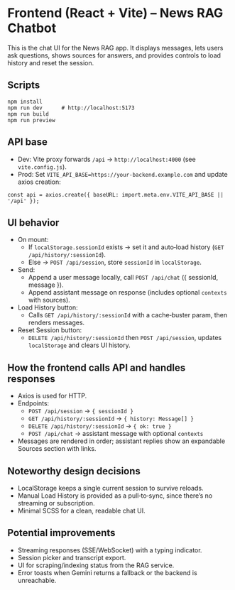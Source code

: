 # Frontend (React + Vite) – News RAG Chatbot

This is the chat UI for the News RAG app. It displays messages, lets users ask questions, shows sources for answers, and provides controls to load history and reset the session.

## Scripts
```
npm install
npm run dev      # http://localhost:5173
npm run build
npm run preview
```

## API base
- Dev: Vite proxy forwards `/api` → `http://localhost:4000` (see `vite.config.js`).
- Prod: Set `VITE_API_BASE=https://your-backend.example.com` and update axios creation:
```
const api = axios.create({ baseURL: import.meta.env.VITE_API_BASE || '/api' });
```

## UI behavior
- On mount:
  - If `localStorage.sessionId` exists → set it and auto‑load history (`GET /api/history/:sessionId`).
  - Else → `POST /api/session`, store `sessionId` in `localStorage`.
- Send:
  - Append a user message locally, call `POST /api/chat` ({ sessionId, message }).
  - Append assistant message on response (includes optional `contexts` with sources).
- Load History button:
  - Calls `GET /api/history/:sessionId` with a cache‑buster param, then renders messages.
- Reset Session button:
  - `DELETE /api/history/:sessionId` then `POST /api/session`, updates `localStorage` and clears UI history.

## How the frontend calls API and handles responses
- Axios is used for HTTP.
- Endpoints:
  - `POST /api/session` → `{ sessionId }`
  - `GET /api/history/:sessionId` → `{ history: Message[] }`
  - `DELETE /api/history/:sessionId` → `{ ok: true }`
  - `POST /api/chat` → assistant message with optional `contexts`
- Messages are rendered in order; assistant replies show an expandable Sources section with links.

## Noteworthy design decisions
- LocalStorage keeps a single current session to survive reloads.
- Manual Load History is provided as a pull‑to‑sync, since there’s no streaming or subscription.
- Minimal SCSS for a clean, readable chat UI.

## Potential improvements
- Streaming responses (SSE/WebSocket) with a typing indicator.
- Session picker and transcript export.
- UI for scraping/indexing status from the RAG service.
- Error toasts when Gemini returns a fallback or the backend is unreachable.
